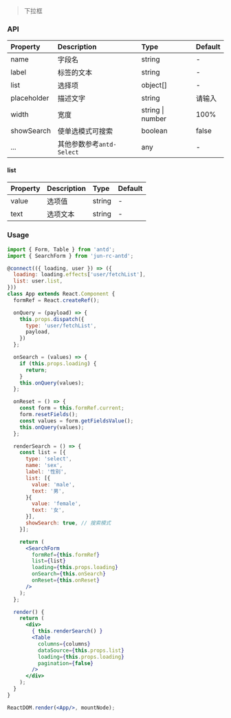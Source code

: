 > 下拉框

### API

| Property | Description | Type | Default |
| :------- | :---------- | :--- | :------ |
| name | 字段名 | string | - |
| label | 标签的文本 | string | - |
| list | 选择项 | object[] | - |
| placeholder | 描述文字 | string | 请输入 |
| width | 宽度 | string \| number | 100% |
| showSearch | 使单选模式可搜索 | boolean | false |
| ... | 其他参数参考`antd-Select` | any | - |

#### list

| Property | Description | Type | Default |
| :------- | :---------- | :--- | :------ |
| value | 选项值 | string | - |
| text | 选项文本 | string | - |

### Usage

```jsx
import { Form, Table } from 'antd';
import { SearchForm } from 'jun-rc-antd';

@connect(({ loading, user }) => ({
  loading: loading.effects['user/fetchList'],
  list: user.list,
}))
class App extends React.Component {
  formRef = React.createRef();

  onQuery = (payload) => {
    this.props.dispatch({
      type: 'user/fetchList',
      payload,
    })
  };

  onSearch = (values) => {
    if (this.props.loading) {
      return;
    }
    this.onQuery(values);
  };

  onReset = () => {
    const form = this.formRef.current;
    form.resetFields();
    const values = form.getFieldsValue();
    this.onQuery(values);
  };

  renderSearch = () => {
    const list = [{
      type: 'select',
      name: 'sex',
      label: '性别',
      list: [{
        value: 'male',
        text: '男',
      }{
        value: 'female',
        text: '女',
      }],
      showSearch: true, // 搜索模式
    }];

    return (
      <SearchForm
        formRef={this.formRef}
        list={list}
        loading={this.props.loading}
        onSearch={this.onSearch}
        onReset={this.onReset}
      />
    );
  };

  render() {
    return (
      <div>
        { this.renderSearch() }
        <Table
          columns={columns}
          dataSource={this.props.list}
          loading={this.props.loading}
          pagination={false}
        />
      </div>
    );
  }
}

ReactDOM.render(<App/>, mountNode);
```
